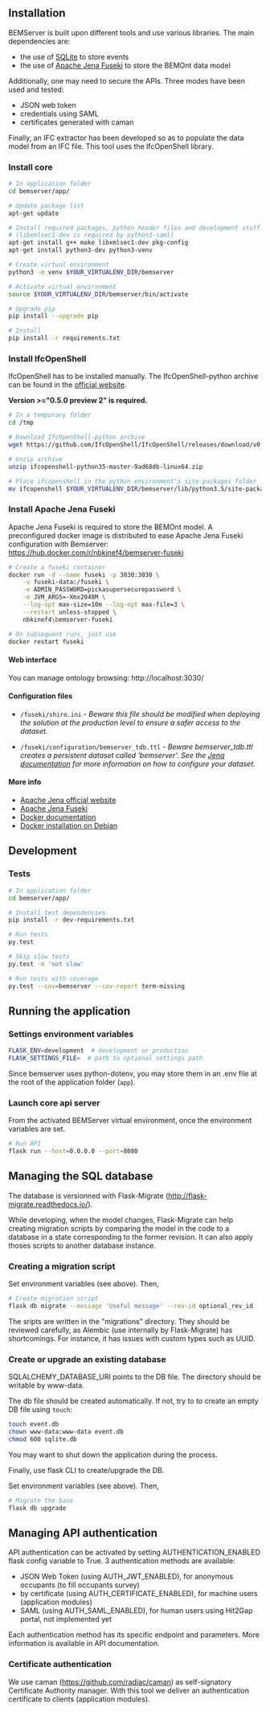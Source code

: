 ## Installation


BEMServer is built upon different tools and use various libraries. The main dependencies are:

- the use of [SQLite](https://www.sqlite.org/index.html) to store events
- the use of [Apache Jena Fuseki](https://jena.apache.org/index.html) to store the BEMOnt data model

Additionally, one may need to secure the APIs. Three modes have been used and tested:

- JSON web token
- credentials using SAML
- certificates generated with caman

Finally, an IFC extractor has been developed so as to populate the data model from an IFC file. This tool uses the IfcOpenShell library.


### Install core

```bash
# In application folder
cd bemserver/app/

# Update package list
apt-get update

# Install required packages, python header files and development stuff
# (libxmlsec1-dev is required by python3-saml)
apt-get install g++ make libxmlsec1-dev pkg-config
apt-get install python3-dev python3-venv

# Create virtual environment
python3 -m venv $YOUR_VIRTUALENV_DIR/bemserver

# Activate virtual environment
source $YOUR_VIRTUALENV_DIR/bemserver/bin/activate

# Upgrade pip
pip install --upgrade pip

# Install
pip install -r requirements.txt

```


### Install IfcOpenShell

IfcOpenShell has to be installed manually. The IfcOpenShell-python archive can be found in the [official website](http://ifcopenshell.org/python.html).

**Version >="0.5.0 preview 2" is required.**


```bash
# In a temporary folder
cd /tmp

# Download IfcOpenShell-python archive
wget https://github.com/IfcOpenShell/IfcOpenShell/releases/download/v0.5.0-preview2/ifcopenshell-python35-master-9ad68db-linux64.zip

# Unzip archive
unzip ifcopenshell-python35-master-9ad68db-linux64.zip

# Place ifcopenshell in the python environment's site-packages folder
mv ifcopenshell $YOUR_VIRTUALENV_DIR/bemserver/lib/python3.5/site-packages/
```


### Install Apache Jena Fuseki

Apache Jena Fuseki is required to store the BEMOnt model. A preconfigured docker image is distributed to ease Apache Jena Fuseki configuration with Bemserver:  https://hub.docker.com/r/nbkinef4/bemserver-fuseki

```bash
# Create a fuseki container
docker run -d --name fuseki -p 3030:3030 \
	-v fuseki-data:/fuseki \
	-e ADMIN_PASSWORD=pickasupersecurepassword \
    -e JVM_ARGS=-Xmx2048M \
    --log-opt max-size=10m --log-opt max-file=3 \
    --restart unless-stopped \
    nbkinef4\bemserver-fuseki

# On subsequent runs, just use
docker restart fuseki

```

#### Web interface

You can manage ontology browsing: http://localhost:3030/

#### Configuration files

- `/fuseki/shiro.ini` - *Beware this file should be modified when deploying the solution at the production level to ensure a safer access to the dataset.*

- `/fuseki/configuration/bemserver_tdb.ttl` - *Beware bemserver_tdb.ttl creates a persistent dataset called 'bemserver'. See the [Jena documentation](https://jena.apache.org/documentation/) for more information on how to configure your dataset.*

#### More info

- [Apache Jena official website](https://jena.apache.org/index.html)
- [Apache Jena Fuseki](https://jena.apache.org/documentation/fuseki2/index.html)
- [Docker documentation](https://docs.docker.com/)
- [Docker installation on Debian](https://docs.docker.com/install/linux/docker-ce/debian/)


<!--#### TODO: describe configuration to use inference rules-->



## Development


### Tests

```bash
# In application folder
cd bemserver/app/

# Install test dependencies
pip install -r dev-requirements.txt

# Run tests
py.test

# Skip slow tests
py.test -m 'not slow'

# Run tests with coverage
py.test --cov=bemserver --cov-report term-missing
```



## Running the application


### Settings environment variables

```bash
FLASK_ENV=development  # development or production
FLASK_SETTINGS_FILE=  # path to optional settings path
```

Since bemserver uses python-dotenv, you may store them in an .env file at the root of the application folder (`app`).


### Launch core api server

From the activated BEMServer virtual environment, once the environment variables are set.

```bash
# Run API
flask run --host=0.0.0.0 --port=8080
```



## Managing the SQL database


The database is versionned with Flask-Migrate (http://flask-migrate.readthedocs.io/).

While developing, when the model changes, Flask-Migrate can help creating
migration scripts by comparing the model in the code to a database in a state
corresponding to the former revision. It can also apply thoses scripts to
another database instance.


### Creating a migration script

Set environment variables (see above). Then,


```bash
# Create migration script
flask db migrate --message 'Useful message' --rev-id optional_rev_id
```

The sripts are written in the "migrations" directory. They should be reviewed
carefully, as Alembic (use internally by Flask-Migrate) has shortcomings.
For instance, it has issues with custom types such as UUID.


### Create or upgrade an existing database

SQLALCHEMY_DATABASE_URI points to the DB file. The directory should be writable by www-data.

The db file should be created automatically. If not, try to to create an empty DB file using `touch`:

```bash
touch event.db
chown www-data:www-data event.db
chmod 600 sqlite.db
```

You may want to shut down the application during the process.

Finally, use flask CLI to create/upgrade the DB.

Set environment variables (see above). Then,

```bash
# Migrate the base
flask db upgrade
```



## Managing API authentication


API authentication can be activated by setting AUTHENTICATION_ENABLED flask config variable to True.
3 authentication methods are available:
  - JSON Web Token (using AUTH_JWT_ENABLED), for anonymous occupants (to fill occupants survey)
  - by certificate (using AUTH_CERTIFICATE_ENABLED), for machine users (application modules)
  - SAML (using AUTH_SAML_ENABLED), for human users using Hit2Gap portal, not implemented yet

Each authentication method has its specific endpoint and parameters.
More information is available in API documentation.


### Certificate authentication

We use caman (https://github.com/radiac/caman) as self-signatory Certificate Authority manager.
With this tool we deliver an authentication certificate to clients (application modules).
